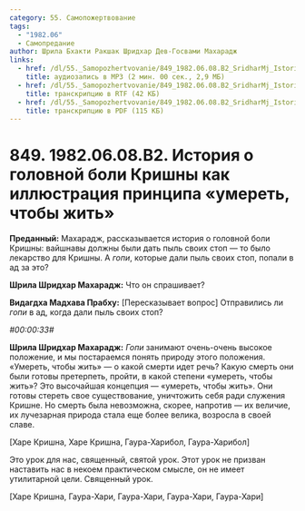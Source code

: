 ```yaml
---
category: 55. Самопожертвование
tags:
  - "1982.06"
  - Самопредание
author: Шрила Бхакти Ракшак Шридхар Дев-Госвами Махарадж
links:
  - href: /dl/55._Samopozhertvovanie/849_1982.06.08.B2_SridharMj_Istorija_o_golovnoj_boli_Krishny_kak_illjustracija_principa_umeret_chtoby_zhit.mp3
    title: аудиозапись в MP3 (2 мин. 00 сек., 2,9 МБ)
  - href: /dl/55._Samopozhertvovanie/849_1982.06.08.B2_SridharMj_Istorija_o_golovnoj_boli_Krishny_kak_illjustracija_principa_umeret_chtoby_zhit.rtf
    title: транскрипцию в RTF (42 КБ)
  - href: /dl/55._Samopozhertvovanie/849_1982.06.08.B2_SridharMj_Istorija_o_golovnoj_boli_Krishny_kak_illjustracija_principa_umeret_chtoby_zhit.pdf
    title: транскрипцию в PDF (115 КБ)
---
```


# 849. 1982.06.08.B2. История о головной боли Кришны как иллюстрация принципа «умереть, чтобы жить»

**Преданный:** Махарадж, рассказывается история о головной боли Кришны: вайшнавы должны были дать пыль своих стоп — то было лекарство для Кришны. А *гопи*, которые дали пыль своих стоп, попали в ад за это?

**Шрила Шридхар Махарадж:** Что он спрашивает?

**Видагдха Мадхава Прабху:** [Пересказывает вопрос] Отправились ли *гопи* в ад, когда дали пыль своих стоп?

*#00:00:33#*

**Шрила Шридхар Махарадж:** *Гопи* занимают очень-очень высокое положение, и мы постараемся понять природу этого положения. «Умереть, чтобы жить» — о какой смерти идет речь? Какую смерть они были готовы претерпеть, пройти, в какой степени «умереть, чтобы жить»? Это высочайшая концепция — «умереть, чтобы жить». Они готовы стереть свое существование, уничтожить себя ради служения Кришне. Но смерть была невозможна, скорее, напротив — их величие, их лучезарная природа стала еще более велика, возросла в своей славе.

[Харе Кришна, Харе Кришна, Гаура-Харибол, Гаура-Харибол]

Это урок для нас, священный, святой урок. Этот урок не призван наставить нас в некоем практическом смысле, он не имеет утилитарной цели. Священный урок.

[Харе Кришна, Гаура-Хари, Гаура-Хари, Гаура-Хари, Гаура-Хари]

